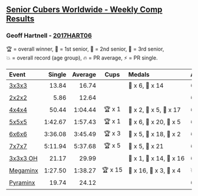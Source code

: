 <style>table {white-space: nowrap;}</style>

## [Senior Cubers Worldwide - Weekly Comp Results](/scw-comp/results/)
### Geoff Hartnell - [2017HART06](https://www.worldcubeassociation.org/persons/2017HART06)

<span style="white-space: nowrap;">🏆 = overall winner</span>, <span style="white-space: nowrap;">🥇 = 1st senior</span>, <span style="white-space: nowrap;">🥈 = 2nd senior</span>, <span style="white-space: nowrap;">🥉 = 3rd senior</span>, <span style="white-space: nowrap;">💥 = overall record (age group)</span>, <span style="white-space: nowrap;">🔥 = PR average</span>, <span style="white-space: nowrap;">⚡ = PR single</span>.

| Event | Single | Average | Cups | Medals | Achievements|
| :-- | --: | --: | :--: | :-- | :-- |
| [3x3x3](333.md) | 13.84 | 16.74 |  | 🥈 x 6, 🥉 x 14 | 🔥 x 9, ⚡ x 5 |
| [2x2x2](222.md) | 5.86 | 12.64 |  |  | 🔥 x 1, ⚡ x 1 |
| [4x4x4](444.md) | 50.44 | 1:04.44 | 🏆 x 1 | 🥇 x 2, 🥈 x 5, 🥉 x 17 | 🔥 x 4, ⚡ x 8 |
| [5x5x5](555.md) | 1:42.67 | 1:57.43 | 🏆 x 1 | 🥇 x 6, 🥈 x 20, 🥉 x 5 | 🔥 x 6, ⚡ x 4 |
| [6x6x6](666.md) | 3:36.08 | 3:45.49 | 🏆 x 3 | 🥇 x 5, 🥈 x 18, 🥉 x 2 | 🔥 x 4, ⚡ x 3 |
| [7x7x7](777.md) | 5:11.94 | 5:37.68 | 🏆 x 5 | 🥇 x 5, 🥈 x 21 | 🔥 x 3, ⚡ x 5 |
| [3x3x3 OH](333oh.md) | 21.17 | 29.99 |  | 🥇 x 1, 🥈 x 14, 🥉 x 16 | 🔥 x 7, ⚡ x 6 |
| [Megaminx](minx.md) | 1:27.50 | 1:38.27 | 🏆 x 15 | 🥇 x 16, 🥈 x 3, 🥉 x 4 | 💥 x 5, 🔥 x 3, ⚡ x 5 |
| [Pyraminx](pyram.md) | 19.74 | 24.12 |  |  | 🔥 x 1, ⚡ x 1 |

<!-- Global site tag (gtag.js) - Google Analytics -->
<script async src="https://www.googletagmanager.com/gtag/js?id=UA-86348435-3"></script>
<script>window.dataLayer = window.dataLayer || []; function gtag() {dataLayer.push(arguments);} gtag('js', new Date()); gtag('config', 'UA-86348435-3');</script>
